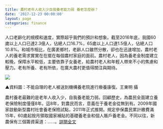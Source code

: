 ```yaml
---
title: 農村老年人收入少自我養老能力弱 養老怎麼辦？
date: '2017-12-23 00:00:00'
layout: page
categories: finance
---
```


人口老齡化的規模和速度，實際超乎我們的預計和想象。截至2016年底，我國60歲以上人口已達2.3億人，佔總人口16.7%，65歲以上人口達1.5億人，佔總人口10.8%。和城市相比，在廣袤鄉村，老齡人口雖然分散，卻也在迅速增加，農村老人的養老需求實實在在擺在每個農村家庭的面前。農村老人，因為養老金制度建立較晚，保障水平較低，主要依靠子女養老，給農村老人和年輕人帶來不小的焦慮和壓力。老有所養、老有所依，在廣大農村更值得關注與期待。

![](/finance20171223-015.jpg)

▲資料圖：不能自理的老人被送到機構養老院進行療養康復。王東明 攝

農村養老最難的是老年人收入少，自我養老能力弱。回顧歷史，為農民全面建立養老保險制度僅僅8年。這8年，對農民而言，意義在于養老金從無到有。2009年國家啟動新型農村社會養老保險試點，2011年正式推開。規定參保農民累計繳費滿15年，60歲起按月領取國家補貼的基礎養老金和個人賬戶養老金。不同以往，新農保有三個籌資渠道：......。[詳閱全文](http://big5.xinhuanet.com/gate/big5/www.xinhuanet.com/fortune/2017-12/23/c_1122155345.htm)